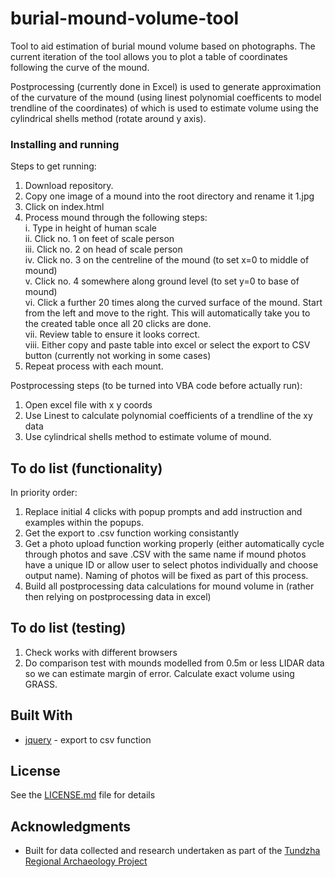 # burial-mound-volume-tool

Tool to aid estimation of burial mound volume based on photographs. The current iteration of the tool allows you to plot a table of coordinates following the curve of the mound.

Postprocessing (currently done in Excel) is used to generate approximation of the curvature of the mound (using linest polynomial coefficents to model trendline of the coordinates) of which is used to estimate volume using the cylindrical shells method (rotate around y axis).

### Installing and running

Steps to get running:

1. Download repository.
2. Copy one image of a mound into the root directory and rename it 1.jpg
3. Click on index.html
4. Process mound through the following steps: <br />
	i. Type in height of human scale <br />
	ii. Click no. 1 on feet of scale person <br />
	iii. Click no. 2 on head of scale person <br />
	iv. Click no. 3 on the centreline of the mound (to set x=0 to middle of mound) <br />
	v. Click no. 4 somewhere along ground level (to set y=0 to base of mound) <br />
	vi. Click a further 20 times along the curved surface of the mound. Start from the left and move to the right. This will automatically take you to the created table once all 20 clicks are done. <br />
	vii. Review table to ensure it looks correct. <br />
	viii. Either copy and paste table into excel or select the export to CSV button (currently not working in some cases) <br />
5. Repeat process with each mount.

Postprocessing steps (to be turned into VBA code before actually run):

1. Open excel file with x y coords
2. Use Linest to calculate polynomial coefficients of a trendline of the xy data
3. Use cylindrical shells method to estimate volume of mound.

## To do list (functionality)
In priority order:

1. Replace initial 4 clicks with popup prompts and add instruction and examples within the popups.
2. Get the export to .csv function working consistantly
3. Get a photo upload function working properly (either automatically cycle through photos and save .CSV with the same name if mound photos have a unique ID or allow user to select photos individually and choose output name). Naming of photos will be fixed as part of this process.
4. Build all postprocessing data calculations for mound volume in (rather then relying on postprocessing data in excel)

## To do list (testing)

1. Check works with different browsers
2. Do comparison test with mounds modelled from 0.5m or less LIDAR data so we can estimate margin of error. Calculate exact volume using GRASS.

## Built With

* [jquery](https://jquery.com/) - export to csv function

## License

See the [LICENSE.md](LICENSE.md) file for details

## Acknowledgments

* Built for data collected and research undertaken as part of the [Tundzha Regional Archaeology Project](https://www.fedarch.org/about/)
